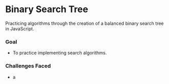 # Binary Search Tree
Practicing algorithms through the creation of a balanced binary search tree in JavaScript.

### Goal
- To practice implementing search algorithms.

### Challenges Faced
- a
